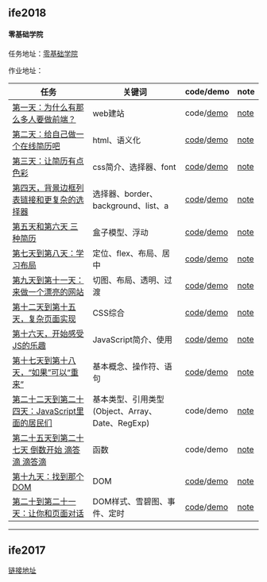 
## ife2018

#### 零基础学院

任务地址：[零基础学院](http://ife.baidu.com/college/detail/id/5)

作业地址：

任务|关键词|code/demo|note
---|---|---|---
[第一天：为什么有那么多人要做前端？](http://ife.baidu.com/course/detail/id/28)|web建站|code/[demo](https://yuqy96.github.io/baidu-ife)| [note](ife2018/day1)
[第二天：给自己做一个在线简历吧](http://ife.baidu.com/course/detail/id/36)|html、语义化|[code](https://codepen.io/yuqy96/pen/WJxOzB)/[demo](https://codepen.io/yuqy96/pen/WJxOzB)|[note](ife2018/day2)
[第三天：让简历有点色彩](http://ife.baidu.com/course/detail/id/37)|css简介、选择器、font|[code](https://github.com/yuqy96/baidu-ife/tree/master/ife2018/day3/index.html)/[demo](https://yuqy96.github.io/baidu-ife/ife2018/day3)|[note](ife2018/day3/note)
[第四天，背景边框列表链接和更复杂的选择器](http://ife.baidu.com/course/detail/id/38)|选择器、border、background、list、a|[code](https://github.com/yuqy96/baidu-ife/tree/master/ife2018/day4/index.html)/[demo](https://yuqy96.github.io/baidu-ife/ife2018/day4)|[note](ife2018/day4/note)
[第五天和第六天 三种简历](http://ife.baidu.com/course/detail/id/40)|盒子模型、浮动|[code](https://github.com/yuqy96/baidu-ife/tree/master/ife2018/day5)/[demo](https://yuqy96.github.io/baidu-ife/ife2018/day5/resume.html)|[note](ife2018/day5/note)
[第七天到第八天：学习布局](http://ife.baidu.com/course/detail/id/42)|定位、flex、布局、居中|[code](https://github.com/yuqy96/baidu-ife/tree/master/ife2018/day7)/[demo](https://yuqy96.github.io/baidu-ife/ife2018/day7/layout)|[note](ife2018/day7/note)
[第九天到第十一天：来做一个漂亮的网站](http://ife.baidu.com/course/detail/id/43)|切图、布局、透明、过渡|[code](https://github.com/yuqy96/baidu-ife/tree/master/ife2018/day9)/[demo](https://yuqy96.github.io/baidu-ife/ife2018/day9)|[note](ife2018/day9/note)
[第十二天到第十五天，复杂页面实现](http://ife.baidu.com/course/detail/id/44)|CSS综合|[code](https://github.com/yuqy96/baidu-ife/tree/master/ife2018/day12)/[demo](https://yuqy96.github.io/baidu-ife/ife2018/day12)|[note](ife2018/day12/note)
[第十六天，开始感受JS的乐趣](http://ife.baidu.com/course/detail/id/45)|JavaScript简介、使用|[code](https://github.com/yuqy96/baidu-ife/tree/master/ife2018/day16)/[demo](https://yuqy96.github.io/baidu-ife/ife2018/day16)|[note](ife2018/day16/note)
[第十七天到第十八天，“如果”可以“重来”](http://ife.baidu.com/course/detail/id/46)|基本概念、操作符、语句|[code](https://github.com/yuqy96/baidu-ife/tree/master/ife2018/day17)/[demo](https://yuqy96.github.io/baidu-ife/ife2018/day17)|[note](ife2018/day17/note)
[第二十二天到第二十四天：JavaScript里面的居民们](http://ife.baidu.com/course/detail/id/50)|基本类型、引用类型(Object、Array、Date、RegExp)|code/demo|[note](ife2018/day22/note)
[第二十五天到第二十七天 倒数开始 滴答滴 滴答滴](http://ife.baidu.com/course/detail/id/51)|函数|code/demo|[note](ife2018/day25/note)
[第十九天：找到那个DOM](http://ife.baidu.com/course/detail/id/47)|DOM|[code](https://github.com/yuqy96/baidu-ife/tree/master/ife2018/day19)/[demo](https://yuqy96.github.io/baidu-ife/ife2018/day19)|[note](ife2018/day19/note)
[第二十到第二十一天：让你和页面对话](http://ife.baidu.com/course/detail/id/49)|DOM样式、雪碧图、事件、定时|[code](https://github.com/yuqy96/baidu-ife/tree/master/ife2018/day20)/[demo](https://yuqy96.github.io/baidu-ife/ife2018/day20)|[note](ife2018/day20/note)

----

## ife2017

[链接地址](https://yuqy96.github.io/baidu-ife/ife2017)
